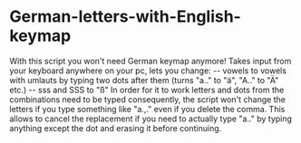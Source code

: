 # German-letters-with-English-keymap
 With this script you won't need German keymap anymore!
Takes input from your keyboard anywhere on your pc, lets you change:
-- vowels to vowels with umlauts by typing two dots after them (turns "a.." to "ä", "A.." to "Ä" etc.)
-- sss and SSS to "ß"
In order for it to work letters and dots from the combinations need to be typed consequently, 
the script won't change the letters if you type something like "a.,." even if you delete the comma. 
This allows to cancel the replacement if you need to actually type "a.." by typing anything 
except the dot and erasing it before continuing.
